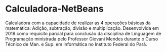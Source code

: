 # Calculadora-NetBeans
Calculadora com a capacidade de realizar as 4 operações básicas da matemática: Adição, subtração, divisão e multiplicação. Desenvolvida em 2019 como requisito parcial para conclusão da disciplina de Linguagem de Programação ministrada pelo Professor Giovani Mendes durante o Curso Técnico de Man. e Sup. em Informática no Instituto Federal do Pará.
